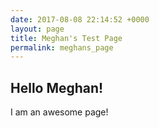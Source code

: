```yaml
---
date: 2017-08-08 22:14:52 +0000
layout: page
title: Meghan's Test Page
permalink: meghans_page
---
```



## Hello Meghan!

I am an awesome page!